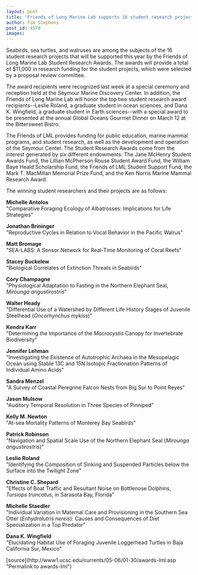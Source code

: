 ```yaml
---
layout: post
title: "Friends of Long Marine Lab supports 16 student research projects"
author: Tim Stephens
post_id: 4570
images:
---
```


<a name="content" id="content"></a>
<p>
  Seabirds, sea turtles, and walruses are among the subjects of the 16 student research projects that will be supported this year by the Friends of Long Marine Lab Student Research Awards. The awards will provide a total of $11,000 in research funding for the student projects, which were selected by a proposal review committee.
</p>
<p>
  The award recipients were recognized last week at a special ceremony and reception held at the Seymour Marine Discovery Center. In addition, the Friends of Long Marine Lab will honor the top two student research award recipients--Leslie Roland, a graduate student in ocean sciences, and Dana K. Wingfield, a graduate student in Earth sciences--with a special award to be presented at the annual Global Oceans Gourmet Dinner on March 12 at the Bittersweet Bistro.
</p>
<p>
  The Friends of LML provides funding for public education, marine mammal programs, and student research, as well as the development and operation of the Seymour Center. The Student Research Awards come from the interest generated by six different endowments: The Jane McHenry Student Awards Fund, the Lillian McPherson Rouse Student Award Fund, the William Baye Heald Scholarship Fund, the Friends of LML Student Support Fund, the Mark T. MacMillan Memorial Prize Fund, and the Ken Norris Marine Mammal Research Award.
</p>
<p>
  The winning student researchers and their projects are as follows:
</p>
<p>
  <b>Michelle Antolos</b><br>
  "Comparative Foraging Ecology of Albatrosses: Implications for Life Strategies"<br>
</p>
<p>
  <b>Jonathan Brininger</b><br>
  "Reproductive Cycles in Relation to Vocal Behavior in the Pacific Walrus"
</p>
<p>
  <b>Matt Bromage</b><br>
  "SEA-LABS: A Sensor Network for Real-Time Monitoring of Coral Reefs"
</p>
<p>
  <b>Stacey Buckelew</b><br>
  "Biological Correlates of Extinction Threats in Seabirds"
</p>
<p>
  <b>Cory Champagne</b><br>
  "Physiological Adaptation to Fasting in the Northern Elephant Seal, <i>Mirounga angustirostris</i>"
</p>
<p>
  <b>Walter Heady</b><br>
  "Differential Use of a Watershed by Different Life History Stages of Juvenile Steelhead (<i>Oncorhynchus mykiss</i>)"
</p>
<p>
  <b>Kendra Karr</b><br>
  "Determining the Importance of the <i>Macrocystis</i> Canopy for Invertebrate Biodiversity"
</p>
<p>
  <b>Jennifer Lehman</b><br>
  "Investigating the Existence of Autotrophic Archaea in the Mesopelagic Ocean using Stable 13C and 15N Isotopic Fractionation Patterns of Individual Amino Acids"
</p>
<p>
  <b>Sandra Menzel</b><br>
  "A Survey of Coastal Peregrine Falcon Nests from Big Sur to Point Reyes"
</p>
<p>
  <b>Jason Mulsow</b><br>
  "Auditory Temporal Resolution in Three Species of Pinniped"
</p>
<p>
  <b>Kelly M. Newton</b><br>
  "At-sea Mortality Patterns of Monterey Bay Seabirds"
</p>
<p>
  <b>Patrick Robinson</b><br>
  "Navigation and Spatial Scale Use of the Northern Elephant Seal (<i>Mirounga angustirostris</i>)"
</p>
<p>
  <b>Leslie Roland</b><br>
  "Identifying the Composition of Sinking and Suspended Particles below the Surface into the Twilight Zone"
</p>
<p>
  <b>Christine C. Shepard</b><br>
  "Effects of Boat Traffic and Resultant Noise on Bottlenose Dolphins, <i>Tursiops truncatus</i>, in Sarasota Bay, Florida"
</p>
<p>
  <b>Michelle Staedler</b><br>
  "Individual Variation in Maternal Care and Provisioning in the Southern Sea Otter (<i>Enhydralutris nereis</i>): Causes and Consequences of Diet Specialization in a Top Predator"
</p>
<p>
  <b>Dana K. Wingfield</b><br>
  "Elucidating Habitat Use of Foraging Juvenile Loggerhead Turtles in Baja California Sur, Mexico"
</p>
[source](http://www1.ucsc.edu/currents/05-06/01-30/awards-lml.asp "Permalink to awards-lml")
